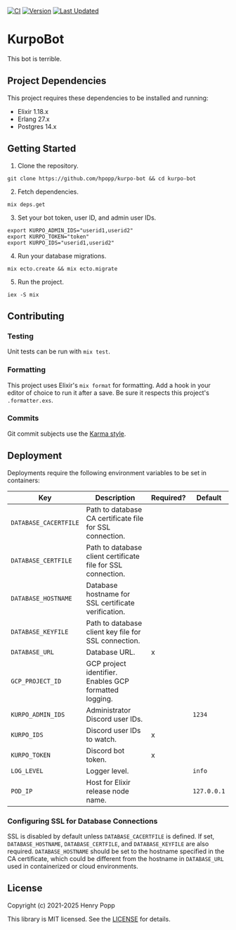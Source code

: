 [![CI](https://github.com/hpopp/kurpo-bot/actions/workflows/ci.yml/badge.svg)](https://github.com/hpopp/kurpo-bot/actions/workflows/ci.yml)
[![Version](https://img.shields.io/badge/version-0.6.3-orange.svg)](https://github.com/hpopp/kurpo-bot/commits/main)
[![Last Updated](https://img.shields.io/github/last-commit/hpopp/kurpo-bot.svg)](https://github.com/hpopp/kurpo-bot/commits/main)

# KurpoBot

This bot is terrible.

## Project Dependencies

This project requires these dependencies to be installed and running:

- Elixir 1.18.x
- Erlang 27.x
- Postgres 14.x

## Getting Started

1. Clone the repository.

```shell
git clone https://github.com/hpopp/kurpo-bot && cd kurpo-bot
```

2. Fetch dependencies.

```shell
mix deps.get
```

3. Set your bot token, user ID, and admin user IDs.

```shell
export KURPO_ADMIN_IDS="userid1,userid2"
export KURPO_TOKEN="token"
export KURPO_IDS="userid1,userid2"
```

4. Run your database migrations.

```
mix ecto.create && mix ecto.migrate
```

5. Run the project.

```
iex -S mix
```

## Contributing

### Testing

Unit tests can be run with `mix test`.

### Formatting

This project uses Elixir's `mix format` for formatting. Add a hook in your editor of choice to
run it after a save. Be sure it respects this project's `.formatter.exs`.

### Commits

Git commit subjects use the [Karma style](http://karma-runner.github.io/5.0/dev/git-commit-msg.html).

## Deployment

Deployments require the following environment variables to be set in containers:

| Key                   | Description                                                  | Required? | Default     |
| --------------------- | ------------------------------------------------------------ | --------- | ----------- |
| `DATABASE_CACERTFILE` | Path to database CA certificate file for SSL connection.     |           |             |
| `DATABASE_CERTFILE`   | Path to database client certificate file for SSL connection. |           |             |
| `DATABASE_HOSTNAME`   | Database hostname for SSL certificate verification.          |           |             |
| `DATABASE_KEYFILE`    | Path to database client key file for SSL connection.         |           |             |
| `DATABASE_URL`        | Database URL.                                                | x         |             |
| `GCP_PROJECT_ID`      | GCP project identifier. Enables GCP formatted logging.       |           |             |
| `KURPO_ADMIN_IDS`     | Administrator Discord user IDs.                              |           | `1234`      |
| `KURPO_IDS`           | Discord user IDs to watch.                                   | x         |             |
| `KURPO_TOKEN`         | Discord bot token.                                           | x         |             |
| `LOG_LEVEL`           | Logger level.                                                |           | `info`      |
| `POD_IP`              | Host for Elixir release node name.                           |           | `127.0.0.1` |

### Configuring SSL for Database Connections

SSL is disabled by default unless `DATABASE_CACERTFILE` is defined. If set, `DATABASE_HOSTNAME`, `DATABASE_CERTFILE`,
and `DATABASE_KEYFILE` are also required. `DATABASE_HOSTNAME` should be set to the hostname specified in the CA
certificate, which could be different from the hostname in `DATABASE_URL` used in containerized or cloud environments.

## License

Copyright (c) 2021-2025 Henry Popp

This library is MIT licensed. See the [LICENSE](https://github.com/hpopp/kurpo-bot/blob/master/LICENSE) for details.
